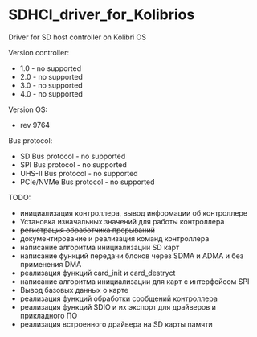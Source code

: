 # SDHCI_driver_for_Kolibrios

Driver for SD host controller on Kolibri OS

Version controller:
- 1.0 - no supported
- 2.0 - no supported 
- 3.0 - no supported
- 4.0 - no supported

Version OS: 
* rev 9764

Bus protocol:
- SD Bus protocol - no supported
- SPI Bus protocol - no supported
- UHS-II Bus protocol - no supported
- PCIe/NVMe Bus protocol - no supported

TODO:
- инициализация контроллера, вывод информации об контроллере
- Установка изначальных значений для работы контроллера
- ~~регистрация обработчика прерываний~~
- документирование и реализация команд контроллера
- написание алгоритма инициализации SD карт
- написание функций передачи блоков через SDMA и ADMA и без применения DMA
- реализация функций card_init и card_destryct
- написание алгоритма инициализации для карт с интерфейсом SPI
- Вывод базовых данных о карте
- реализация функций обработки сообщений контроллера
- реализация функций SDIO и их экспорт для драйверов и прикладного ПО
- реализация встроенного драйвера на SD карты памяти
